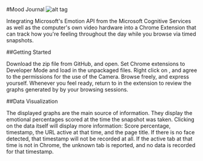 #Mood Journal ![alt tag](http://i.imgur.com/KmRhBxP.png)


Integrating Microsoft's Emotion API from the Microsoft Cognitive Services as well as the computer's own video hardware into a Chrome 
Extension that can track how you're feeling throughout the day while you browse via timed snapshots. 

##Getting Started

Download the zip file from GitHub, and open.
Set Chrome extensions to Developer Mode and load in the unpackaged files. 
Right click on <Options>, and agree to the permissions for the use of the Camera.
Browse freely, and express yourself.
Whenever you feel ready, return to <Options> in the extension to review the graphs generated by by your browsing sessions. 

##Data Visualization

The displayed graphs are the main source of information. They display the emotional percentages scored at the time the snapshot was taken. 
Clicking on the data itself will display more information: Score percentage, timestamp, the URL active at that time, and the page title. 
If there is no face detected, that timestamp will not be recorded at all. If the active tab at that time is not in Chrome, the unknown tab 
is reported, and no data is recorded for that timestamp. 







